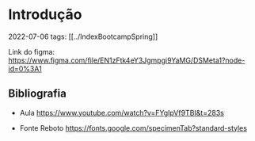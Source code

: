 # Introdução
2022-07-06
tags: [[../IndexBootcampSpring]]

Link do figma:  
https://www.figma.com/file/EN1zFtk4eY3Jgmpgi9YaMG/DSMeta1?node-id=0%3A1

## Bibliografia
* Aula
https://www.youtube.com/watch?v=FYgIpVf9TBI&t=283s

* Fonte Reboto
https://fonts.google.com/specimenTab?standard-styles
